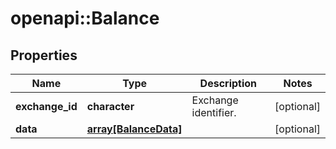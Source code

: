 # openapi::Balance

## Properties
Name | Type | Description | Notes
------------ | ------------- | ------------- | -------------
**exchange_id** | **character** | Exchange identifier. | [optional] 
**data** | [**array[BalanceData]**](Balance_data.md) |  | [optional] 


